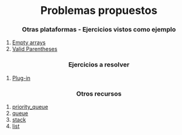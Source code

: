 <h1 align="center">Problemas propuestos</h1>

<h3 align="center">Otras plataformas - Ejercicios vistos como ejemplo</h3>
<ol>
  <li><a href="https://www.hackerearth.com/practice/data-structures/queues/basics-of-queues/practice-problems/algorithm/empty-array-31ed638c/">Empty arrays</a></li>
  <li><a href="https://leetcode.com/problems/valid-parentheses/">Valid Parentheses</a></li>
  
</ol>

<h3 align="center">Ejercicios a resolver</h3>
<ol>
  <li><a href="https://codeforces.com/problemset/problem/81/A">Plug-in</a></li>
</ol>


<h3 align="center">Otros recursos</h3>
<ol>
  <li><a href="https://cplusplus.com/reference/queue/priority_queue/">priority_queue</a></li>
  <li><a href="https://cplusplus.com/reference/queue/queue/">queue</a></li>
  <li><a href="https://cplusplus.com/reference/stack/stack/">stack</a></li>
  <li><a href="https://cplusplus.com/reference/list/list/">list</a></li>
</ol>
